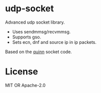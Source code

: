 # udp-socket
Advanced udp socket library.

* Uses sendmmsg/recvmmsg.
* Supports gso.
* Sets ecn, dnf and source ip in ip packets.

Based on the [quinn](https://github.com/quinn-rs/quinn) socket code.

# License
MIT OR Apache-2.0
